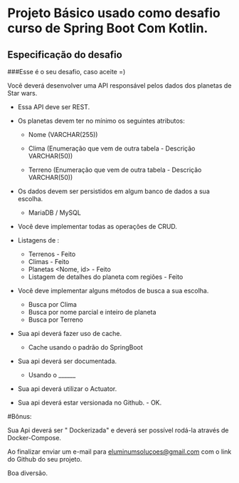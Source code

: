 # Projeto Básico usado como desafio curso de Spring Boot Com Kotlin.

## Especificação do desafio

###Esse é o seu desafio, caso aceite =)

Você deverá desenvolver uma API responsável pelos dados dos planetas de Star wars.

- Essa API deve ser REST.

- Os planetas devem ter no mínimo os seguintes atributos:

  + Nome (VARCHAR(255))

  + Clima (Enumeração que vem de outra tabela - Descrição VARCHAR(50))

  + Terreno (Enumeração que vem de outra tabela - Descrição VARCHAR(50))

- Os dados devem ser persistidos em algum banco de dados a sua escolha.
  + MariaDB / MySQL

- Você deve implementar todas as operações de CRUD.

- Listagens de : 
  - Terrenos - Feito
  - Climas - Feito
  - Planetas <Nome, id> - Feito
  - Listagem de detalhes do planeta com regiões - Feito

- Você deve implementar alguns métodos de busca a sua escolha.
  - Busca por Clima
  - Busca por nome parcial e inteiro de planeta
  - Busca por Terreno

- Sua api deverá fazer uso de cache.
    - Cache usando o padrão do SpringBoot
  
- Sua api deverá ser documentada.
  - Usando o ______

- Sua api deverá utilizar o Actuator.

- Sua api deverá estar versionada no Github. - OK.

#Bônus:

Sua Api deverá ser " Dockerizada" e deverá ser possível rodá-la através de Docker-Compose.

Ao finalizar enviar um e-mail para eluminumsoluçoes@gmail.com com o link do Github do seu projeto.



Boa diversão.